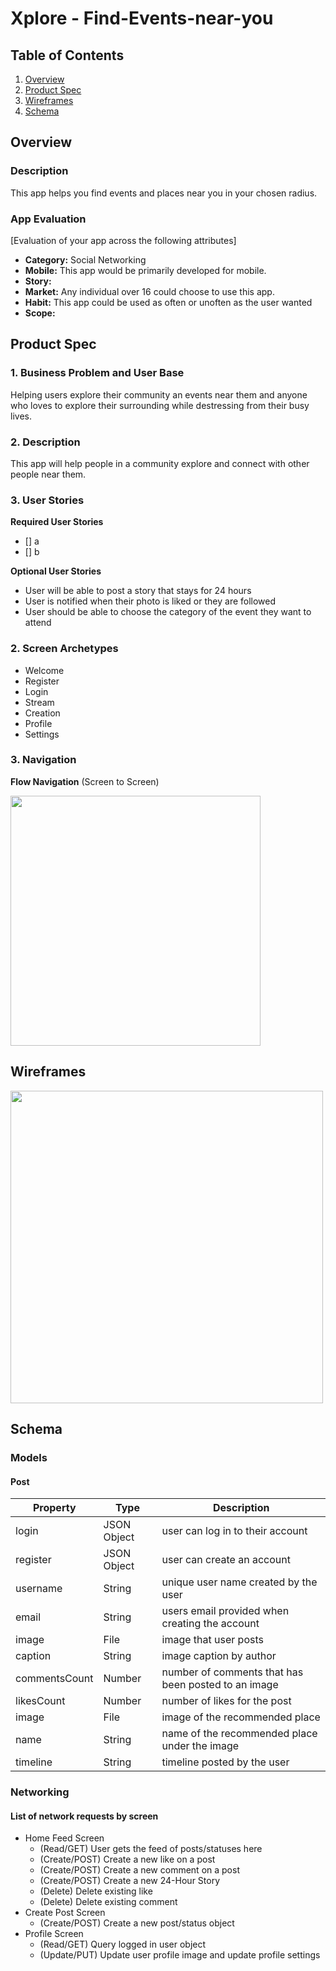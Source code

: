 # Xplore - Find-Events-near-you

## Table of Contents
1. [Overview](#Overview)
1. [Product Spec](#Product-Spec)
1. [Wireframes](#Wireframes)
2. [Schema](#Schema)

## Overview
### Description
This app helps you find events and places near you in your chosen radius.

### App Evaluation
[Evaluation of your app across the following attributes]
- **Category:** Social Networking
- **Mobile:** This app would be primarily developed for mobile.
- **Story:**
- **Market:** Any individual over 16 could choose to use this app.
- **Habit:** This app could be used as often or unoften as the user wanted
- **Scope:**

## Product Spec

### 1. Business Problem and User Base
Helping users explore their community an events near them and anyone who loves to explore their surrounding while destressing from their busy lives.


### 2. Description
This app will help people in a community explore and connect with other people near them. 


### 3. User Stories

**Required User Stories**

- [] a
- [] b

**Optional User Stories**

* User will be able to post a story that stays for 24 hours
* User is notified when their photo is liked or they are followed
* User should be able to choose the category of the event they want to attend


### 2. Screen Archetypes

* Welcome
* Register
* Login
* Stream
* Creation
* Profile
* Settings

### 3. Navigation

**Flow Navigation** (Screen to Screen)

<img src="https://imgur.com/IKgkJFr.gif" width=400>

<!-- * [If you use Flow Navigation, delete the Tab Navigation Section. Include the screens the user will can see in order. 
* (Examples) 
    * Login
        * Home, Profile, Settings
            * (within settings) you have the option to delet  -->

## Wireframes

<img src="https://imgur.com/g3m5i0N.gif" width=500>


## Schema 
### Models
#### Post

   | Property      | Type     | Description |
   | ------------- | -------- | ------------|
   | login         | JSON Object   | user can log in to their account |
   | register      | JSON Object   | user can create an account |
   | username      | String   | unique user name created by the user |
   | email         | String   | users email provided when creating the account |
   | image         | File     | image that user posts |
   | caption       | String   | image caption by author |
   | commentsCount | Number   | number of comments that has been posted to an image |
   | likesCount    | Number   | number of likes for the post |
   | image         | File     | image of the recommended place |
   | name          | String   | name of the recommended place under the image |
   | timeline      | String   | timeline posted by the user |

### Networking
#### List of network requests by screen
   - Home Feed Screen
      - (Read/GET) User gets the feed of posts/statuses here
      - (Create/POST) Create a new like on a post
      - (Create/POST) Create a new comment on a post
      - (Create/POST) Create a new 24-Hour Story
      - (Delete) Delete existing like
      - (Delete) Delete existing comment
   - Create Post Screen
      - (Create/POST) Create a new post/status object
   - Profile Screen
      - (Read/GET) Query logged in user object
      - (Update/PUT) Update user profile image and update profile settings 
<!-- *  [Add list of network requests by screen ] 
- [Create basic snippets for each Parse network request]
- [OPTIONAL: List endpoints if using existing API such as Yelp] -->
